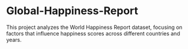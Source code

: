 # Global-Happiness-Report
This project analyzes the World Happiness Report dataset, focusing on factors that influence happiness scores across different countries and years.
